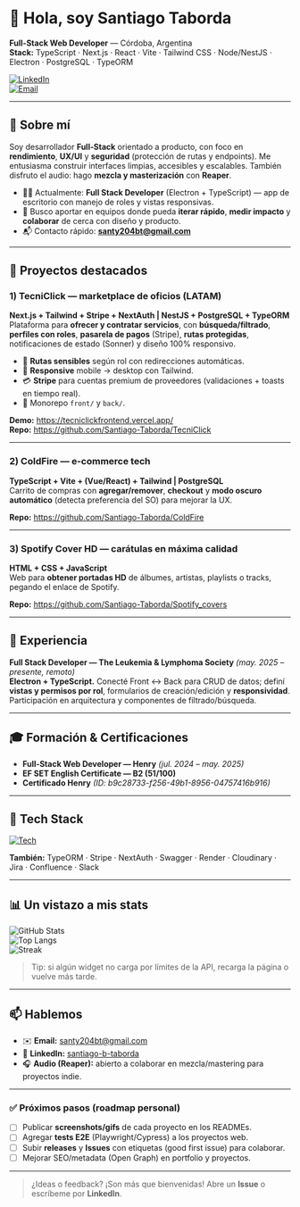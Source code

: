 # 👋 Hola, soy **Santiago Taborda**

**Full‑Stack Web Developer** — Córdoba, Argentina  
**Stack:** TypeScript · Next.js · React · Vite · Tailwind CSS · Node/NestJS · Electron · PostgreSQL · TypeORM

[![LinkedIn](https://img.shields.io/badge/LinkedIn-santiago--b--taborda-0a66c2?logo=linkedin&logoColor=white)](https://www.linkedin.com/in/santiago-b-taborda/)  
[![Email](https://img.shields.io/badge/Email-santy204bt%40gmail.com-informational?logo=gmail)](mailto:santy204bt@gmail.com)

---

## 🧭 Sobre mí
Soy desarrollador **Full‑Stack** orientado a producto, con foco en **rendimiento**, **UX/UI** y **seguridad** (protección de rutas y endpoints). Me entusiasma construir interfaces limpias, accesibles y escalables. También disfruto el audio: hago **mezcla y masterización** con **Reaper**.

- 👨‍💻 Actualmente: **Full Stack Developer** (Electron + TypeScript) — app de escritorio con manejo de roles y vistas responsivas.
- 🎯 Busco aportar en equipos donde pueda **iterar rápido**, **medir impacto** y **colaborar** de cerca con diseño y producto.
- 📬 Contacto rápido: **santy204bt@gmail.com**

---

## 🚀 Proyectos destacados

### 1) TecniClick — marketplace de oficios (LATAM)
**Next.js + Tailwind + Stripe + NextAuth | NestJS + PostgreSQL + TypeORM**  
Plataforma para **ofrecer y contratar servicios**, con **búsqueda/filtrado**, **perfiles con roles**, **pasarela de pagos** (Stripe), **rutas protegidas**, notificaciones de estado (Sonner) y diseño 100% responsivo.

- 🔐 **Rutas sensibles** según rol con redirecciones automáticas.
- 📱 **Responsive** mobile → desktop con Tailwind.
- 💳 **Stripe** para cuentas premium de proveedores (validaciones + toasts en tiempo real).
- 🧩 Monorepo `front/` y `back/`.

**Demo:** https://tecniclickfrontend.vercel.app/  
**Repo:** https://github.com/Santiago-Taborda/TecniClick

---

### 2) ColdFire — e‑commerce tech
**TypeScript + Vite + (Vue/React) + Tailwind | PostgreSQL**  
Carrito de compras con **agregar/remover**, **checkout** y **modo oscuro automático** (detecta preferencia del SO) para mejorar la UX.

**Repo:** https://github.com/Santiago-Taborda/ColdFire

---

### 3) Spotify Cover HD — carátulas en máxima calidad
**HTML + CSS + JavaScript**  
Web para **obtener portadas HD** de álbumes, artistas, playlists o tracks, pegando el enlace de Spotify.

**Repo:** https://github.com/Santiago-Taborda/Spotify_covers

---

## 🧪 Experiencia
**Full Stack Developer — The Leukemia & Lymphoma Society** *(may. 2025 – presente, remoto)*  
**Electron + TypeScript.** Conecté Front ↔ Back para CRUD de datos; definí **vistas y permisos por rol**, formularios de creación/edición y **responsividad**. Participación en arquitectura y componentes de filtrado/búsqueda.

---

## 🎓 Formación & Certificaciones
- **Full‑Stack Web Developer — Henry** *(jul. 2024 – may. 2025)*
- **EF SET English Certificate — B2 (51/100)**
- **Certificado Henry** *(ID: b9c28733-f256-49b1-8956-04757416b916)*

---

## 🧰 Tech Stack

[![Tech](https://skillicons.dev/icons?i=ts,js,html,css,react,nextjs,nodejs,nestjs,electron,vite,vue,tailwind,postgres,mongodb,express,git,vercel&perline=9)](https://skillicons.dev)

**También:** TypeORM · Stripe · NextAuth · Swagger · Render · Cloudinary · Jira · Confluence · Slack

---

## 📊 Un vistazo a mis stats

![GitHub Stats](https://github-readme-stats.vercel.app/api?username=Santiago-Taborda&show_icons=true&hide_border=true)  
![Top Langs](https://github-readme-stats.vercel.app/api/top-langs/?username=Santiago-Taborda&layout=compact&hide_border=true)  
![Streak](https://streak-stats.demolab.com?user=Santiago-Taborda&hide_border=true)

> Tip: si algún widget no carga por límites de la API, recarga la página o vuelve más tarde.

---

## 📫 Hablemos
- ✉️ **Email:** [santy204bt@gmail.com](mailto:santy204bt@gmail.com)
- 💼 **LinkedIn:** [santiago-b-taborda](https://www.linkedin.com/in/santiago-b-taborda/)
- 🎧 **Audio (Reaper):** abierto a colaborar en mezcla/mastering para proyectos indie.

---

### ✅ Próximos pasos (roadmap personal)
- [ ] Publicar **screenshots/gifs** de cada proyecto en los READMEs.
- [ ] Agregar **tests E2E** (Playwright/Cypress) a los proyectos web.
- [ ] Subir **releases** y **Issues** con etiquetas (good first issue) para colaborar.
- [ ] Mejorar SEO/metadata (Open Graph) en portfolio y proyectos.

---

> ¿Ideas o feedback? ¡Son más que bienvenidas! Abre un **Issue** o escríbeme por **LinkedIn**.

